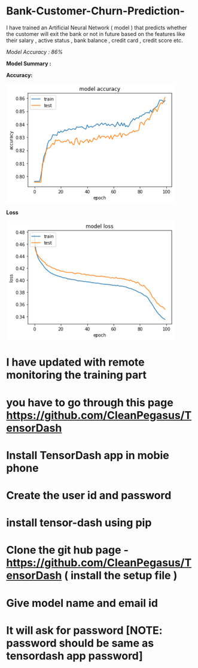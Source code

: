 # Bank-Customer-Churn-Prediction-
I have trained an Artificial Neural Network ( model ) that predicts whether
the customer will exit the bank or not in future based on the features
like their salary , active status , bank balance , credit card , credit score etc.

<i>Model Accuracy : 86%</i>

<b>Model Summary :</b>

<p><b>Accuracy:</p></b> 


<img src="https://github.com/Ganesh9100/Bank-Customer-Churn-Prediction-/blob/main/download1.png" width="450" title="hover text">

<p><b>Loss</p></b>

<img src="https://github.com/Ganesh9100/Bank-Customer-Churn-Prediction-/blob/main/download2.png" width="450" title="hover text">



# I have updated with remote monitoring the training part 
# you have to go through this page https://github.com/CleanPegasus/TensorDash
# Install TensorDash app in mobie phone 
# Create the user id and password 
# install tensor-dash using pip 
# Clone the git hub page - https://github.com/CleanPegasus/TensorDash ( install the setup file ) 
# Give model name and email id 
# It will ask for password [NOTE: password should be same as tensordash app password]




